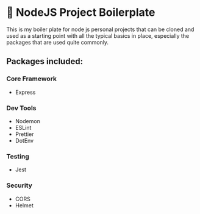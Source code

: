 # 🧱 NodeJS Project Boilerplate
This is my boiler plate for node js personal projects that can be cloned and used as a starting point with all the typical basics in place, especially the packages that are used quite commonly. 

## Packages included:

### Core Framework
- Express

### Dev Tools
- Nodemon
- ESLint
- Prettier
- DotEnv

### Testing
- Jest

### Security
- CORS
- Helmet
